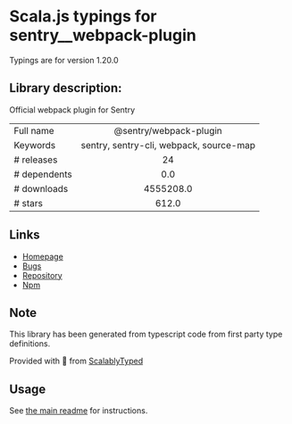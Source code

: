 
# Scala.js typings for sentry__webpack-plugin

Typings are for version 1.20.0

## Library description:
Official webpack plugin for Sentry

|                    |                 |
| ------------------ | :-------------: |
| Full name          | @sentry/webpack-plugin |
| Keywords           | sentry, sentry-cli, webpack, source-map |
| # releases         | 24 |
| # dependents       | 0.0 |
| # downloads        | 4555208.0 |
| # stars            | 612.0 |

## Links
- [Homepage](https://github.com/getsentry/sentry-webpack-plugin)
- [Bugs](https://github.com/getsentry/sentry-webpack-plugin/issues)
- [Repository](https://github.com/getsentry/sentry-webpack-plugin)
- [Npm](https://www.npmjs.com/package/%40sentry%2Fwebpack-plugin)
    


## Note
This library has been generated from typescript code from first party type definitions.

Provided with :purple_heart: from [ScalablyTyped](https://github.com/oyvindberg/ScalablyTyped)

## Usage
See [the main readme](../../readme.md) for instructions.


